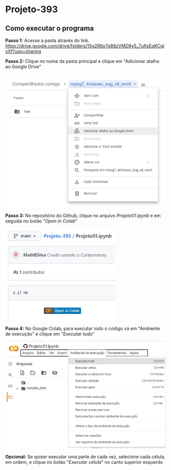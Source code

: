# Projeto-393

## Como executar o programa

**Passo 1:** Acesse a pasta através do link.
https://drive.google.com/drive/folders/1Sg2R6x7q88zVMD9y5_7ufIsEqKCqlvXf?usp=sharing

**Passo 2:** Clique no nome da pasta principal e clique em "Adicionar atalho ao Google Drive"
##
<img src="https://github.com/MathBSilva/Projeto-393/blob/e0040c8fd8202a64147801b02ba2040bdbebeb32/instru%C3%A7%C3%B5es/passo2.jpg">

**Passo 3:** No repositório do Github, clique no arquivo *Projeto01.ipynb* e em seguida no botão "*Open in Colab*"

<img src= "https://github.com/MathBSilva/Projeto-393/blob/adf9fe46cdf61a5a089d53e64d630b2136b3c55c/instru%C3%A7%C3%B5es/passo3.jpg">

**Passo 4:** No Google Colab, para executar todo o código vá em "Ambiente de execução" e clique em "*Executar tudo*"

<img src= "https://github.com/MathBSilva/Projeto-393/blob/4b38d0a4b706ac8d33f9ab5e69ae0ebff2bac7a8/instru%C3%A7%C3%B5es/passo4.jpg">

**Opcional:** Se quiser executar uma parte de cada vez, selecione cada célula, em ordem, e clique no botão "*Executar célula*" no canto superior esquerdo
